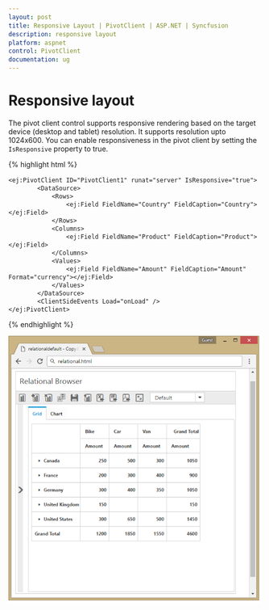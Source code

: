 ```yaml
---
layout: post
title: Responsive Layout | PivotClient | ASP.NET | Syncfusion
description: responsive layout
platform: aspnet
control: PivotClient
documentation: ug
---
```


# Responsive layout

The pivot client control supports responsive rendering based on the target device (desktop and tablet) resolution. It supports resolution upto 1024x600. You can enable responsiveness in the pivot client by setting the `IsResponsive` property to true.

{% highlight html %}

    <ej:PivotClient ID="PivotClient1" runat="server" IsResponsive="true">
            <DataSource>
                <Rows>
                    <ej:Field FieldName="Country" FieldCaption="Country"></ej:Field>
                </Rows>
                <Columns>
                    <ej:Field FieldName="Product" FieldCaption="Product"></ej:Field>
                </Columns>
                <Values>
                    <ej:Field FieldName="Amount" FieldCaption="Amount" Format="currency"></ej:Field>
                </Values>
            </DataSource>
            <ClientSideEvents Load="onLoad" />
    </ej:PivotClient>

{% endhighlight %}

![Responsive layout of ASP NET pivot client control](Responsive-Layout_images/responsive.png)
